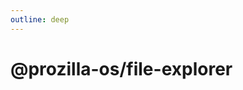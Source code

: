 ```yaml
---
outline: deep
---
```


# @prozilla-os/file-explorer

<!--@include: ../../../../../packages/apps/file-explorer/README.md{13,}-->